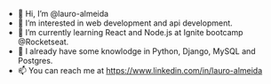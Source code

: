 - 👋 Hi, I’m @lauro-almeida
- 👀 I’m interested in web development and api development.
- 🌱 I’m currently learning React and Node.js at Ignite bootcamp @Rocketseat.
- :green_book: I already have some knowlodge in Python, Django, MySQL and Postgres.
- 📫 You can reach me at https://www.linkedin.com/in/lauro-almeida

